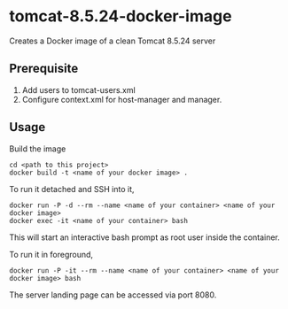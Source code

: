 # tomcat-8.5.24-docker-image
Creates a Docker image of a clean Tomcat 8.5.24 server


## Prerequisite
1. Add users to tomcat-users.xml
3. Configure context.xml for host-manager and manager.

## Usage
Build the image
```
cd <path to this project>
docker build -t <name of your docker image> .
```

To run it detached and SSH into it,
```
docker run -P -d --rm --name <name of your container> <name of your docker image>
docker exec -it <name of your container> bash
```
This will start an interactive bash prompt as root user inside the container.

To run it in foreground,
```
docker run -P -it --rm --name <name of your container> <name of your docker image> bash
```

The server landing page can be accessed via port 8080.
